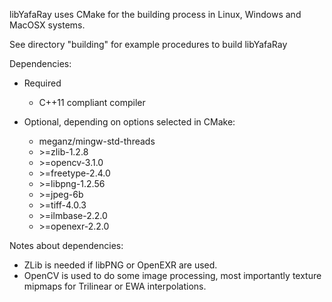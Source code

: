 libYafaRay uses CMake for the building process in Linux, Windows and MacOSX systems.

See directory "building" for example procedures to build libYafaRay

Dependencies:
  * Required
    * C++11 compliant compiler

  * Optional, depending on options selected in CMake:
    * meganz/mingw-std-threads
    * \>=zlib-1.2.8
    * \>=opencv-3.1.0
    * \>=freetype-2.4.0
    * \>=libpng-1.2.56
    * \>=jpeg-6b
    * \>=tiff-4.0.3
    * \>=ilmbase-2.2.0
    * \>=openexr-2.2.0

Notes about dependencies:
 * ZLib is needed if libPNG or OpenEXR are used.
 * OpenCV is used to do some image processing, most importantly texture mipmaps for Trilinear or EWA interpolations.
